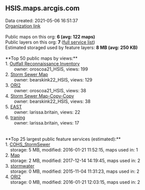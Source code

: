 <h2>HSIS.maps.arcgis.com</h2> Data created: 2021-05-06 16:51:37 <br /><a target='new' href='https://HSIS.maps.arcgis.com'>Organization link</a><br /><br />Public maps on this org: <b>6 (avg: 122 maps)</b><br />Public layers on this org: <b>7 </b>(<a target='new' href='https://services.arcgis.com/YgFwgbm6BmoCpnxg/ArcGIS/rest/services'>full service list</a>)<br />Estimated storaged used by feature layers: <b>8 MB (avg: 250 KB)</b><br /><br />**Top 50 public maps by views:**<br />  1. <a target='new' href='https://www.arcgis.com/home/item.html?id=ee0fb11461394eb0b41bf5574f18177f'>Outfall Reconnaissance Inventory</a> <br />  &nbsp;&nbsp;&nbsp;&nbsp; &nbsp;&nbsp;owner: oroscoa21_HSIS, views: 199<br />  2. <a target='new' href='https://www.arcgis.com/home/item.html?id=405410af9b2e4973a9291036a1bab90b'>Storm Sewer Map</a> <br />  &nbsp;&nbsp;&nbsp;&nbsp; &nbsp;&nbsp;owner: bearskink22_HSIS, views: 129<br />  3. <a target='new' href='https://www.arcgis.com/home/item.html?id=e41df1f7d42047a78e330253d280e7b1'>ORI2</a> <br />  &nbsp;&nbsp;&nbsp;&nbsp; &nbsp;&nbsp;owner: oroscoa21_HSIS, views: 38<br />  4. <a target='new' href='https://www.arcgis.com/home/item.html?id=e3bec18c510e4f0a9b70a907bdb2b494'>Storm Sewer Map-Copy-Copy</a> <br />  &nbsp;&nbsp;&nbsp;&nbsp; &nbsp;&nbsp;owner: bearskink22_HSIS, views: 38<br />  5. <a target='new' href='https://www.arcgis.com/home/item.html?id=791813028f2e48639ff32be1da625093'>EAST</a> <br />  &nbsp;&nbsp;&nbsp;&nbsp; &nbsp;&nbsp;owner: larissa.britain, views: 22<br />  6. <a target='new' href='https://www.arcgis.com/home/item.html?id=5d334bbf524644d6964cc186a071e189'>traning</a> <br />  &nbsp;&nbsp;&nbsp;&nbsp; &nbsp;&nbsp;owner: larissa.britain, views: 17<br /><br /><br />**Top 25 largest public feature services (estimated):**<br /> 1. <a target='new' href='https://www.arcgis.com/home/item.html?id=51c13a551cae47b1af8bc0b699dae44c'>COHS_StormSewer</a><br /> &nbsp;&nbsp;&nbsp;&nbsp;storage: 5 MB, modified: 2016-01-21 11:52:15, maps used in: 1<br /> 2. <a target='new' href='https://www.arcgis.com/home/item.html?id=783924ce2b944477b4c103779f160b6e'>Map</a><br /> &nbsp;&nbsp;&nbsp;&nbsp;storage: 2 MB, modified: 2017-12-14 14:19:45, maps used in: 2<br /> 3. <a target='new' href='https://www.arcgis.com/home/item.html?id=f00c41baadb2443d97b73cbc1b1807a0'>stormwater</a><br /> &nbsp;&nbsp;&nbsp;&nbsp;storage: 0 MB, modified: 2015-11-04 11:31:23, maps used in: 2<br /> 4. <a target='new' href='https://www.arcgis.com/home/item.html?id=abd5a459c67b406dad54456f1aa7b0c6'>ORI2</a><br /> &nbsp;&nbsp;&nbsp;&nbsp;storage: 0 MB, modified: 2016-01-21 12:03:15, maps used in: 2<br />
